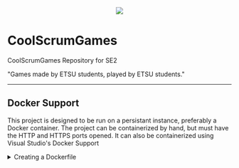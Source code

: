 <p align="center">
  <img src="./CoolScrumGames/wwwroot/images/diamond.png" width="500">
</p>

# CoolScrumGames
CoolScrumGames Repository for SE2

"Games made by ETSU students, played by ETSU students."

---

## Docker Support

This project is designed to be run on a persistant instance, preferably a Docker container.
The project can be containerized by hand, but must have the HTTP and HTTPS ports opened.
It can also be containerized using Visual Studio's Docker Support
<details>
  <summary markdown="span">Creating a Dockerfile</summary>
  
1. Open the project in Visual Studio
2. Right click the project
4. Highlight Add
5. Select Docker Support

<p align="left">
  <img src="./images/screenshots/Dockerfile.PNG" width="200">
</p>

</details>
